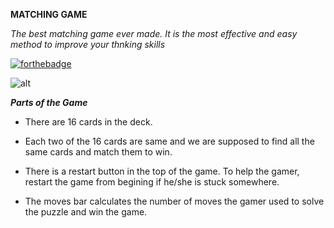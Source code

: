 **MATCHING GAME**

*The best matching game ever made. It is the most effective and easy method to improve your thnking skills*

[![forthebadge](https://forthebadge.com/images/badges/made-with-crayons.svg)](https://forthebadge.com)

![alt](https://media.giphy.com/media/TJ9zO6nJtNPzBWammS/giphy.gif)

***Parts of the Game***

* There are 16 cards in the deck.

* Each two of the 16 cards are same and we are supposed to find all the same cards and match them to win.

* There is a restart button in the top of the game. To help the gamer, restart the game from begining if he/she is stuck somewhere.

* The moves bar calculates the number of moves the gamer used to solve the puzzle and win the game.  
